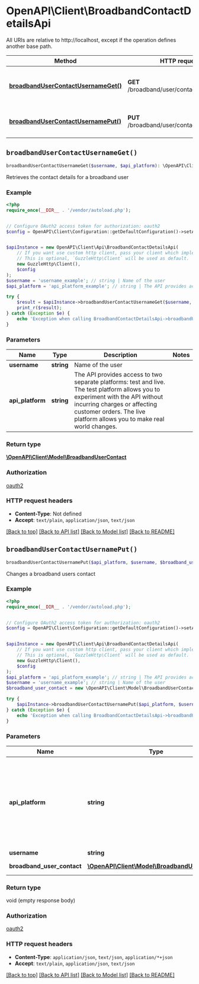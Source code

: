 # OpenAPI\Client\BroadbandContactDetailsApi

All URIs are relative to http://localhost, except if the operation defines another base path.

| Method | HTTP request | Description |
| ------------- | ------------- | ------------- |
| [**broadbandUserContactUsernameGet()**](BroadbandContactDetailsApi.md#broadbandUserContactUsernameGet) | **GET** /broadband/user/contact/{username} | Retrieves the contact details for a broadband user |
| [**broadbandUserContactUsernamePut()**](BroadbandContactDetailsApi.md#broadbandUserContactUsernamePut) | **PUT** /broadband/user/contact/username | Changes a broadband users contact |


## `broadbandUserContactUsernameGet()`

```php
broadbandUserContactUsernameGet($username, $api_platform): \OpenAPI\Client\Model\BroadbandUserContact
```

Retrieves the contact details for a broadband user

### Example

```php
<?php
require_once(__DIR__ . '/vendor/autoload.php');


// Configure OAuth2 access token for authorization: oauth2
$config = OpenAPI\Client\Configuration::getDefaultConfiguration()->setAccessToken('YOUR_ACCESS_TOKEN');


$apiInstance = new OpenAPI\Client\Api\BroadbandContactDetailsApi(
    // If you want use custom http client, pass your client which implements `GuzzleHttp\ClientInterface`.
    // This is optional, `GuzzleHttp\Client` will be used as default.
    new GuzzleHttp\Client(),
    $config
);
$username = 'username_example'; // string | Name of the user
$api_platform = 'api_platform_example'; // string | The API provides access to two separate platforms: test and live. The test platform allows you to experiment with the API without incurring charges or affecting customer orders. The live platform allows you to make real world changes.

try {
    $result = $apiInstance->broadbandUserContactUsernameGet($username, $api_platform);
    print_r($result);
} catch (Exception $e) {
    echo 'Exception when calling BroadbandContactDetailsApi->broadbandUserContactUsernameGet: ', $e->getMessage(), PHP_EOL;
}
```

### Parameters

| Name | Type | Description  | Notes |
| ------------- | ------------- | ------------- | ------------- |
| **username** | **string**| Name of the user | |
| **api_platform** | **string**| The API provides access to two separate platforms: test and live. The test platform allows you to experiment with the API without incurring charges or affecting customer orders. The live platform allows you to make real world changes. | |

### Return type

[**\OpenAPI\Client\Model\BroadbandUserContact**](../Model/BroadbandUserContact.md)

### Authorization

[oauth2](../../README.md#oauth2)

### HTTP request headers

- **Content-Type**: Not defined
- **Accept**: `text/plain`, `application/json`, `text/json`

[[Back to top]](#) [[Back to API list]](../../README.md#endpoints)
[[Back to Model list]](../../README.md#models)
[[Back to README]](../../README.md)

## `broadbandUserContactUsernamePut()`

```php
broadbandUserContactUsernamePut($api_platform, $username, $broadband_user_contact)
```

Changes a broadband users contact

### Example

```php
<?php
require_once(__DIR__ . '/vendor/autoload.php');


// Configure OAuth2 access token for authorization: oauth2
$config = OpenAPI\Client\Configuration::getDefaultConfiguration()->setAccessToken('YOUR_ACCESS_TOKEN');


$apiInstance = new OpenAPI\Client\Api\BroadbandContactDetailsApi(
    // If you want use custom http client, pass your client which implements `GuzzleHttp\ClientInterface`.
    // This is optional, `GuzzleHttp\Client` will be used as default.
    new GuzzleHttp\Client(),
    $config
);
$api_platform = 'api_platform_example'; // string | The API provides access to two separate platforms: test and live. The test platform allows you to experiment with the API without incurring charges or affecting customer orders. The live platform allows you to make real world changes.
$username = 'username_example'; // string | Name of the user
$broadband_user_contact = new \OpenAPI\Client\Model\BroadbandUserContact(); // \OpenAPI\Client\Model\BroadbandUserContact | BroadbandUserContact struct

try {
    $apiInstance->broadbandUserContactUsernamePut($api_platform, $username, $broadband_user_contact);
} catch (Exception $e) {
    echo 'Exception when calling BroadbandContactDetailsApi->broadbandUserContactUsernamePut: ', $e->getMessage(), PHP_EOL;
}
```

### Parameters

| Name | Type | Description  | Notes |
| ------------- | ------------- | ------------- | ------------- |
| **api_platform** | **string**| The API provides access to two separate platforms: test and live. The test platform allows you to experiment with the API without incurring charges or affecting customer orders. The live platform allows you to make real world changes. | |
| **username** | **string**| Name of the user | [optional] |
| **broadband_user_contact** | [**\OpenAPI\Client\Model\BroadbandUserContact**](../Model/BroadbandUserContact.md)| BroadbandUserContact struct | [optional] |

### Return type

void (empty response body)

### Authorization

[oauth2](../../README.md#oauth2)

### HTTP request headers

- **Content-Type**: `application/json`, `text/json`, `application/*+json`
- **Accept**: `text/plain`, `application/json`, `text/json`

[[Back to top]](#) [[Back to API list]](../../README.md#endpoints)
[[Back to Model list]](../../README.md#models)
[[Back to README]](../../README.md)

